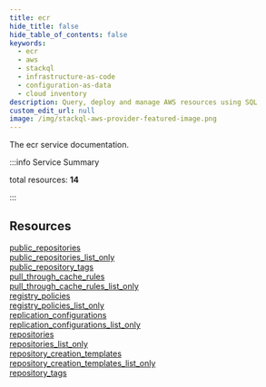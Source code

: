 ```yaml
---
title: ecr
hide_title: false
hide_table_of_contents: false
keywords:
  - ecr
  - aws
  - stackql
  - infrastructure-as-code
  - configuration-as-data
  - cloud inventory
description: Query, deploy and manage AWS resources using SQL
custom_edit_url: null
image: /img/stackql-aws-provider-featured-image.png
---
```


The ecr service documentation.

:::info Service Summary

<div class="row">
<div class="providerDocColumn">
<span>total resources:&nbsp;<b>14</b></span><br />
</div>
</div>

:::

## Resources
<div class="row">
<div class="providerDocColumn">
<a href="/services/ecr/public_repositories/">public_repositories</a><br />
<a href="/services/ecr/public_repositories_list_only/">public_repositories_list_only</a><br />
<a href="/services/ecr/public_repository_tags/">public_repository_tags</a><br />
<a href="/services/ecr/pull_through_cache_rules/">pull_through_cache_rules</a><br />
<a href="/services/ecr/pull_through_cache_rules_list_only/">pull_through_cache_rules_list_only</a><br />
<a href="/services/ecr/registry_policies/">registry_policies</a><br />
<a href="/services/ecr/registry_policies_list_only/">registry_policies_list_only</a>
</div>
<div class="providerDocColumn">
<a href="/services/ecr/replication_configurations/">replication_configurations</a><br />
<a href="/services/ecr/replication_configurations_list_only/">replication_configurations_list_only</a><br />
<a href="/services/ecr/repositories/">repositories</a><br />
<a href="/services/ecr/repositories_list_only/">repositories_list_only</a><br />
<a href="/services/ecr/repository_creation_templates/">repository_creation_templates</a><br />
<a href="/services/ecr/repository_creation_templates_list_only/">repository_creation_templates_list_only</a><br />
<a href="/services/ecr/repository_tags/">repository_tags</a>
</div>
</div>